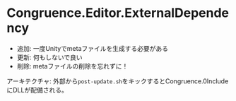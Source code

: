 # Congruence.Editor.ExternalDependency
* 追加: 一度Unityでmetaファイルを生成する必要がある
* 更新: 何もしないで良い
* 削除: metaファイルの削除を忘れずに！

アーキテクチャ: 外部から`post-update.sh`をキックするとCongruence.0IncludeにDLLが配備される。
